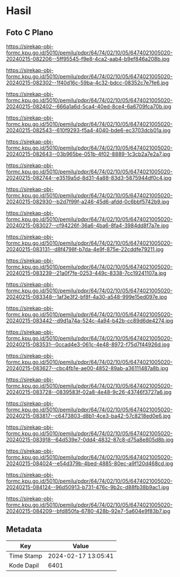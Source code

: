 # Hasil

## Foto C Plano

https://sirekap-obj-formc.kpu.go.id/5010/pemilu/pdpr/64/74/02/10/05/6474021005020-20240215-082206--5ff95545-f9e8-4ca2-aab4-b9ef846a208b.jpg

https://sirekap-obj-formc.kpu.go.id/5010/pemilu/pdpr/64/74/02/10/05/6474021005020-20240215-082302--1f40d16c-59ba-4c32-bdcc-08352c7e7fe6.jpg

https://sirekap-obj-formc.kpu.go.id/5010/pemilu/pdpr/64/74/02/10/05/6474021005020-20240215-082402--666a1a6d-5ca4-40ed-8ce4-6a6709fca70b.jpg

https://sirekap-obj-formc.kpu.go.id/5010/pemilu/pdpr/64/74/02/10/05/6474021005020-20240215-082543--610f9293-f5a4-4040-bde6-ec3703dcb01a.jpg

https://sirekap-obj-formc.kpu.go.id/5010/pemilu/pdpr/64/74/02/10/05/6474021005020-20240215-082643--03b965be-051b-4f02-8889-1c3cb2a7e2a7.jpg

https://sirekap-obj-formc.kpu.go.id/5010/pemilu/pdpr/64/74/02/10/05/6474021005020-20240215-082744--e3519a5d-8d31-4a88-83d3-5875944df0c4.jpg

https://sirekap-obj-formc.kpu.go.id/5010/pemilu/pdpr/64/74/02/10/05/6474021005020-20240215-082930--b2d7f99f-a246-45d6-afdd-0c6bbf5742b9.jpg

https://sirekap-obj-formc.kpu.go.id/5010/pemilu/pdpr/64/74/02/10/05/6474021005020-20240215-083027--cf94226f-36a6-4ba6-8fa4-3984dd8f7a7e.jpg

https://sirekap-obj-formc.kpu.go.id/5010/pemilu/pdpr/64/74/02/10/05/6474021005020-20240215-083131--d8f4798f-b7da-4e9f-875e-22cddfe79211.jpg

https://sirekap-obj-formc.kpu.go.id/5010/pemilu/pdpr/64/74/02/10/05/6474021005020-20240215-083239--21a0f7fe-0253-449c-8338-7cc19241107a.jpg

https://sirekap-obj-formc.kpu.go.id/5010/pemilu/pdpr/64/74/02/10/05/6474021005020-20240215-083348--1af3e3f2-bf8f-4a30-a548-999e15ed097e.jpg

https://sirekap-obj-formc.kpu.go.id/5010/pemilu/pdpr/64/74/02/10/05/6474021005020-20240215-083442--d9d1a74a-524c-4a94-b42b-cc89d6de4274.jpg

https://sirekap-obj-formc.kpu.go.id/5010/pemilu/pdpr/64/74/02/10/05/6474021005020-20240215-083531--0ccad4e3-061c-4e48-8972-f75d7f44926d.jpg

https://sirekap-obj-formc.kpu.go.id/5010/pemilu/pdpr/64/74/02/10/05/6474021005020-20240215-083627--cbc4fb1e-ae00-4852-89ab-a36111487a8b.jpg

https://sirekap-obj-formc.kpu.go.id/5010/pemilu/pdpr/64/74/02/10/05/6474021005020-20240215-083728--0839583f-02a8-4e48-9c26-43746f3727a6.jpg

https://sirekap-obj-formc.kpu.go.id/5010/pemilu/pdpr/64/74/02/10/05/6474021005020-20240215-083817--c6473803-d8b1-4ce3-ba42-57c8218ed0e6.jpg

https://sirekap-obj-formc.kpu.go.id/5010/pemilu/pdpr/64/74/02/10/05/6474021005020-20240215-083918--64d539e7-0dd4-4832-87c8-d75a8e805d8b.jpg

https://sirekap-obj-formc.kpu.go.id/5010/pemilu/pdpr/64/74/02/10/05/6474021005020-20240215-084024--e54d379b-4bed-4885-80ec-a9f120d468cd.jpg

https://sirekap-obj-formc.kpu.go.id/5010/pemilu/pdpr/64/74/02/10/05/6474021005020-20240215-084124--96d50913-b731-476c-9b2c-d88fb38b9ac1.jpg

https://sirekap-obj-formc.kpu.go.id/5010/pemilu/pdpr/64/74/02/10/05/6474021005020-20240215-084209--bfd850fa-6780-428b-92e7-5a604e9f83b7.jpg


## Metadata

| Key        | Value               |
| ---------- | ------------------- |
| Time Stamp | 2024-02-17 13:05:41 |
| Kode Dapil | 6401                |



